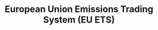 ---
layout: default
title: European Union Emissions Trading System (EU ETS)
nav_order: 2
has_children: true
parent: Carbon Credit Market Insights
---